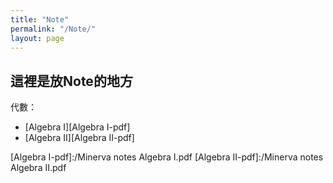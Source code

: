 ```yaml
---
title: "Note"
permalink: "/Note/"
layout: page
---
```


## 這裡是放Note的地方

代數：

+  [Algebra I][Algebra I-pdf]
+  [Algebra II][Algebra II-pdf]



[Algebra I-pdf]:/Minerva notes Algebra I.pdf
[Algebra II-pdf]:/Minerva notes Algebra II.pdf
